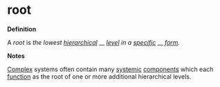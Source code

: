 # root

**Definition**

A _root_ is _the lowest_ [_hierarchical_](https://github.com/gcassel/Modular-Organization-Terminology/blob/master/terms/hierarchy.md) __ [_level_](level.md) _in a_ [_specific_](https://github.com/gcassel/Modular-Organization-Terminology/blob/master/terms/specific.md) __ [_form_](https://github.com/gcassel/Modular-Organization-Terminology/blob/master/terms/form.md)_._

**Notes**

[Complex](https://github.com/gcassel/Modular-Organization-Terminology/blob/master/terms/complexity.md) systems often contain many [systemic](https://github.com/gcassel/Modular-Organization-Terminology/blob/master/terms/system.md) [components](https://github.com/gcassel/Modular-Organization-Terminology/blob/master/terms/component.md) which each [function](https://github.com/gcassel/Modular-Organization-Terminology/blob/master/terms/function.md) as the root of one or more additional hierarchical levels.
